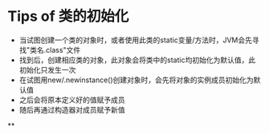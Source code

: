 # Tips of 类的初始化
- 当试图创建一个类的对象时，或者使用此类的static变量/方法时，JVM会先寻找"类名.class"文件
- 找到后，创建相应类的对象，此对象会将类中的static均初始化为默认值，此初始化只发生一次
- 在试图用new/.newinstance()创建对象时，会先将对象的实例成员初始化为默认值
- 之后会将原本定义好的值赋予成员
- 随后再通过构造器对成员赋予新值

**
